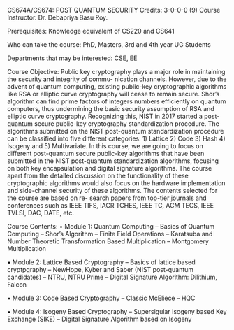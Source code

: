 CS674A/CS674: POST QUANTUM SECURITY
Credits: 3-0-0-0 (9)
Course Instructor. Dr. Debapriya Basu Roy.

Prerequisites: Knowledge equivalent of CS220 and CS641

Who can take the course: PhD, Masters, 3rd and 4th year UG Students

Departments that may be interested: CSE, EE

Course Objective:
Public key cryptography plays a major role in maintaining the security and integrity of commu- nication channels. However, due to the advent of quantum computing, existing public-key cryptographic algorithms like RSA or elliptic curve cryptography will cease to remain secure. Shor’s algorithm can find prime factors of integers numbers efficiently on quantum computers, thus undermining the basic security assumption of RSA and elliptic curve cryptography. Recognizing this, NIST in 2017 started a post-quantum secure public-key cryptography standardization procedure. The algorithms submitted on the NIST post-quantum standardization procedure can be classified  into five different categories:  1) Lattice 2) Code 3) Hash 4) Isogeny and 5) Multivariate.   In this course, we are going to focus on different post-quantum secure public-key algorithms that have been submitted in the NIST post-quantum standardization algorithms, focusing on both key encapsulation and digital signature algorithms.  The course apart from the detailed discussion on the functionality  of these cryptographic algorithms would also focus on the hardware implementation and side-channel security of these algorithms. The contents selected for the course are based on re- search papers from top-tier  journals and conferences such as IEEE TIFS, IACR  TCHES, IEEE TC, ACM  TECS, IEEE TVLSI, DAC, DATE,  etc.
 
Course Contents:
• Module  1: Quantum  Computing 
– Basics of Quantum Computing
– Shor’s Algorithm
– Finite Field Operations
– Karatsuba and Number Theoretic Transformation Based Multiplication
– Montgomery Multiplication


• Module  2: Lattice  Based Cryptography
– Basics of lattice based cryptpgraphy
– NewHope, Kyber and Saber (NIST post-quantum candidates)
– NTRU, NTRU Prime
– Digital Signature Algorithm:  Dilithium,  Falcon

• Module  3: Code Based Cryptography
– Classic McEliece
– HQC

• Module  4: Isogeny Based Cryptography
– Supersigular Isogeny based Key Exchange (SIKE)
– Digital Signature Algorithm based on Isogeny
